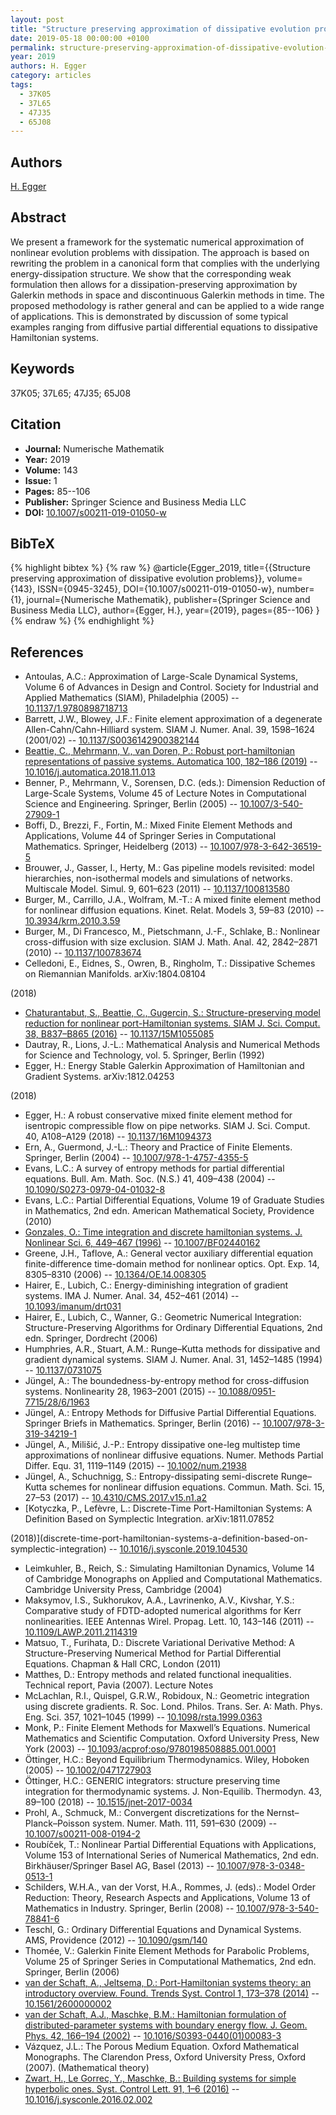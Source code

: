 ```yaml
---
layout: post
title: "Structure preserving approximation of dissipative evolution problems"
date: 2019-05-18 00:00:00 +0100
permalink: structure-preserving-approximation-of-dissipative-evolution-problems
year: 2019
authors: H. Egger
category: articles
tags:
  - 37K05
  - 37L65
  - 47J35
  - 65J08
---
```

 
## Authors
[H. Egger](authors/herbert_egger)
 
## Abstract
We present a framework for the systematic numerical approximation of nonlinear evolution problems with dissipation. The approach is based on rewriting the problem in a canonical form that complies with the underlying energy-dissipation structure. We show that the corresponding weak formulation then allows for a dissipation-preserving approximation by Galerkin methods in space and discontinuous Galerkin methods in time. The proposed methodology is rather general and can be applied to a wide range of applications. This is demonstrated by discussion of some typical examples ranging from diffusive partial differential equations to dissipative Hamiltonian systems.
 
## Keywords
37K05; 37L65; 47J35; 65J08
 
## Citation
- **Journal:** Numerische Mathematik
- **Year:** 2019
- **Volume:** 143
- **Issue:** 1
- **Pages:** 85--106
- **Publisher:** Springer Science and Business Media LLC
- **DOI:** [10.1007/s00211-019-01050-w](https://doi.org/10.1007/s00211-019-01050-w)
 
## BibTeX
{% highlight bibtex %}
{% raw %}
@article{Egger_2019,
  title={{Structure preserving approximation of dissipative evolution problems}},
  volume={143},
  ISSN={0945-3245},
  DOI={10.1007/s00211-019-01050-w},
  number={1},
  journal={Numerische Mathematik},
  publisher={Springer Science and Business Media LLC},
  author={Egger, H.},
  year={2019},
  pages={85--106}
}
{% endraw %}
{% endhighlight %}
 
## References
- Antoulas, A.C.: Approximation of Large-Scale Dynamical Systems, Volume 6 of Advances in Design and Control. Society for Industrial and Applied Mathematics (SIAM), Philadelphia (2005) -- [10.1137/1.9780898718713](https://doi.org/10.1137/1.9780898718713)
- Barrett, J.W., Blowey, J.F.: Finite element approximation of a degenerate Allen-Cahn/Cahn-Hilliard system. SIAM J. Numer. Anal. 39, 1598–1624 (2001/02) -- [10.1137/S0036142900382144](https://doi.org/10.1137/S0036142900382144)
- [Beattie, C., Mehrmann, V., van Doren, P.: Robust port-hamiltonian representations of passive systems. Automatica 100, 182–186 (2019)](robust-port-hamiltonian-representations-of-passive-systems) -- [10.1016/j.automatica.2018.11.013](https://doi.org/10.1016/j.automatica.2018.11.013)
- Benner, P., Mehrmann, V., Sorensen, D.C. (eds.): Dimension Reduction of Large-Scale Systems, Volume 45 of Lecture Notes in Computational Science and Engineering. Springer, Berlin (2005) -- [10.1007/3-540-27909-1](https://doi.org/10.1007/3-540-27909-1)
- Boffi, D., Brezzi, F., Fortin, M.: Mixed Finite Element Methods and Applications, Volume 44 of Springer Series in Computational Mathematics. Springer, Heidelberg (2013) -- [10.1007/978-3-642-36519-5](https://doi.org/10.1007/978-3-642-36519-5)
- Brouwer, J., Gasser, I., Herty, M.: Gas pipeline models revisited: model hierarchies, non-isothermal models and simulations of networks. Multiscale Model. Simul. 9, 601–623 (2011) -- [10.1137/100813580](https://doi.org/10.1137/100813580)
- Burger, M., Carrillo, J.A., Wolfram, M.-T.: A mixed finite element method for nonlinear diffusion equations. Kinet. Relat. Models 3, 59–83 (2010) -- [10.3934/krm.2010.3.59](https://doi.org/10.3934/krm.2010.3.59)
- Burger, M., Di Francesco, M., Pietschmann, J.-F., Schlake, B.: Nonlinear cross-diffusion with size exclusion. SIAM J. Math. Anal. 42, 2842–2871 (2010) -- [10.1137/100783674](https://doi.org/10.1137/100783674)
- Celledoni, E., Eidnes, S., Owren, B., Ringholm, T.: Dissipative Schemes on Riemannian Manifolds. 
 arXiv:1804.08104
 
 (2018)
- [Chaturantabut, S., Beattie, C., Gugercin, S.: Structure-preserving model reduction for nonlinear port-Hamiltonian systems. SIAM J. Sci. Comput. 38, B837–B865 (2016)](structure-preserving-model-reduction-for-nonlinear-port-hamiltonian-systems) -- [10.1137/15M1055085](https://doi.org/10.1137/15M1055085)
- Dautray, R., Lions, J.-L.: Mathematical Analysis and Numerical Methods for Science and Technology, vol. 5. Springer, Berlin (1992)
- Egger, H.: Energy Stable Galerkin Approximation of Hamiltonian and Gradient Systems. 
 arXiv:1812.04253
 
 (2018)
- Egger, H.: A robust conservative mixed finite element method for isentropic compressible flow on pipe networks. SIAM J. Sci. Comput. 40, A108–A129 (2018) -- [10.1137/16M1094373](https://doi.org/10.1137/16M1094373)
- Ern, A., Guermond, J.-L.: Theory and Practice of Finite Elements. Springer, Berlin (2004) -- [10.1007/978-1-4757-4355-5](https://doi.org/10.1007/978-1-4757-4355-5)
- Evans, L.C.: A survey of entropy methods for partial differential equations. Bull. Am. Math. Soc. (N.S.) 41, 409–438 (2004) -- [10.1090/S0273-0979-04-01032-8](https://doi.org/10.1090/S0273-0979-04-01032-8)
- Evans, L.C.: Partial Differential Equations, Volume 19 of Graduate Studies in Mathematics, 2nd edn. American Mathematical Society, Providence (2010)
- [Gonzales, O.: Time integration and discrete hamiltonian systems. J. Nonlinear Sci. 6, 449–467 (1996)](time-integration-and-discrete-hamiltonian-systems) -- [10.1007/BF02440162](https://doi.org/10.1007/BF02440162)
- Greene, J.H., Taflove, A.: General vector auxiliary differential equation finite-difference time-domain method for nonlinear optics. Opt. Exp. 14, 8305–8310 (2006) -- [10.1364/OE.14.008305](https://doi.org/10.1364/OE.14.008305)
- Hairer, E., Lubich, C.: Energy-diminishing integration of gradient systems. IMA J. Numer. Anal. 34, 452–461 (2014) -- [10.1093/imanum/drt031](https://doi.org/10.1093/imanum/drt031)
- Hairer, E., Lubich, C., Wanner, G.: Geometric Numerical Integration: Structure-Preserving Algorithms for Ordinary Differential Equations, 2nd edn. Springer, Dordrecht (2006)
- Humphries, A.R., Stuart, A.M.: Runge–Kutta methods for dissipative and gradient dynamical systems. SIAM J. Numer. Anal. 31, 1452–1485 (1994) -- [10.1137/0731075](https://doi.org/10.1137/0731075)
- Jüngel, A.: The boundedness-by-entropy method for cross-diffusion systems. Nonlinearity 28, 1963–2001 (2015) -- [10.1088/0951-7715/28/6/1963](https://doi.org/10.1088/0951-7715/28/6/1963)
- Jüngel, A.: Entropy Methods for Diffusive Partial Differential Equations. Springer Briefs in Mathematics. Springer, Berlin (2016) -- [10.1007/978-3-319-34219-1](https://doi.org/10.1007/978-3-319-34219-1)
- Jüngel, A., Milišić, J.-P.: Entropy dissipative one-leg multistep time approximations of nonlinear diffusive equations. Numer. Methods Partial Differ. Equ. 31, 1119–1149 (2015) -- [10.1002/num.21938](https://doi.org/10.1002/num.21938)
- Jüngel, A., Schuchnigg, S.: Entropy-dissipating semi-discrete Runge–Kutta schemes for nonlinear diffusion equations. Commun. Math. Sci. 15, 27–53 (2017) -- [10.4310/CMS.2017.v15.n1.a2](https://doi.org/10.4310/CMS.2017.v15.n1.a2)
- [Kotyczka, P., Lefèvre, L.: Discrete-Time Port-Hamiltonian Systems: A Definition Based on Symplectic Integration. 
 arXiv:1811.07852
 
 (2018)](discrete-time-port-hamiltonian-systems-a-definition-based-on-symplectic-integration) -- [10.1016/j.sysconle.2019.104530](https://doi.org/10.1016/j.sysconle.2019.104530)
- Leimkuhler, B., Reich, S.: Simulating Hamiltonian Dynamics, Volume 14 of Cambridge Monographs on Applied and Computational Mathematics. Cambridge University Press, Cambridge (2004)
- Maksymov, I.S., Sukhorukov, A.A., Lavrinenko, A.V., Kivshar, Y.S.: Comparative study of FDTD-adopted numerical algorithms for Kerr nonlinearities. IEEE Antennas Wirel. Propag. Lett. 10, 143–146 (2011) -- [10.1109/LAWP.2011.2114319](https://doi.org/10.1109/LAWP.2011.2114319)
- Matsuo, T., Furihata, D.: Discrete Variational Derivative Method: A Structure-Preserving Numerical Method for Partial Differential Equations. Chapman & Hall CRC, London (2011)
- Matthes, D.: Entropy methods and related functional inequalities. Technical report, Pavia (2007). Lecture Notes
- McLachlan, R.I., Quispel, G.R.W., Robidoux, N.: Geometric integration using discrete gradients. R. Soc. Lond. Philos. Trans. Ser. A: Math. Phys. Eng. Sci. 357, 1021–1045 (1999) -- [10.1098/rsta.1999.0363](https://doi.org/10.1098/rsta.1999.0363)
- Monk, P.: Finite Element Methods for Maxwell’s Equations. Numerical Mathematics and Scientific Computation. Oxford University Press, New York (2003) -- [10.1093/acprof:oso/9780198508885.001.0001](https://doi.org/10.1093/acprof:oso/9780198508885.001.0001)
- Öttinger, H.C.: Beyond Equilibrium Thermodynamics. Wiley, Hoboken (2005) -- [10.1002/0471727903](https://doi.org/10.1002/0471727903)
- Öttinger, H.C.: GENERIC integrators: structure preserving time integration for thermodynamic systems. J. Non-Equilib. Thermodyn. 43, 89–100 (2018) -- [10.1515/jnet-2017-0034](https://doi.org/10.1515/jnet-2017-0034)
- Prohl, A., Schmuck, M.: Convergent discretizations for the Nernst–Planck–Poisson system. Numer. Math. 111, 591–630 (2009) -- [10.1007/s00211-008-0194-2](https://doi.org/10.1007/s00211-008-0194-2)
- Roubíček, T.: Nonlinear Partial Differential Equations with Applications, Volume 153 of International Series of Numerical Mathematics, 2nd edn. Birkhäuser/Springer Basel AG, Basel (2013) -- [10.1007/978-3-0348-0513-1](https://doi.org/10.1007/978-3-0348-0513-1)
- Schilders, W.H.A., van der Vorst, H.A., Rommes, J. (eds).: Model Order Reduction: Theory, Research Aspects and Applications, Volume 13 of Mathematics in Industry. Springer, Berlin (2008) -- [10.1007/978-3-540-78841-6](https://doi.org/10.1007/978-3-540-78841-6)
- Teschl, G.: Ordinary Differential Equations and Dynamical Systems. AMS, Providence (2012) -- [10.1090/gsm/140](https://doi.org/10.1090/gsm/140)
- Thomée, V.: Galerkin Finite Element Methods for Parabolic Problems, Volume 25 of Springer Series in Computational Mathematics, 2nd edn. Springer, Berlin (2006)
- [van der Schaft, A., Jeltsema, D.: Port-Hamiltonian systems theory: an introductory overview. Found. Trends Syst. Control 1, 173–378 (2014)](port-hamiltonian-systems-theory-an-introductory-overview-journal) -- [10.1561/2600000002](https://doi.org/10.1561/2600000002)
- [van der Schaft, A.J., Maschke, B.M.: Hamiltonian formulation of distributed-parameter systems with boundary energy flow. J. Geom. Phys. 42, 166–194 (2002)](hamiltonian-formulation-of-distributed-parameter-systems-with-boundary-energy-flow) -- [10.1016/S0393-0440(01)00083-3](https://doi.org/10.1016/S0393-0440(01)00083-3)
- Vázquez, J.L.: The Porous Medium Equation. Oxford Mathematical Monographs. The Clarendon Press, Oxford University Press, Oxford (2007). (Mathematical theory)
- [Zwart, H., Le Gorrec, Y., Maschke, B.: Building systems for simple hyperbolic ones. Syst. Control Lett. 91, 1–6 (2016)](building-systems-from-simple-hyperbolic-ones) -- [10.1016/j.sysconle.2016.02.002](https://doi.org/10.1016/j.sysconle.2016.02.002)

